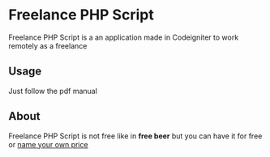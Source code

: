 # Freelance PHP Script

Freelance PHP Script is a an application made in Codeigniter to work remotely as a freelance

## Usage

Just follow the pdf manual

## About

Freelance PHP Script is not free like in **free beer** but you can have it for free or [name your own price](https://gum.co/pQEWG)
